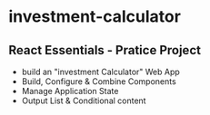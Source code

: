 # investment-calculator

## React Essentials - Pratice Project
- build an "investment Calculator" Web App
- Build, Configure & Combine Components
- Manage Application State
- Output List & Conditional content